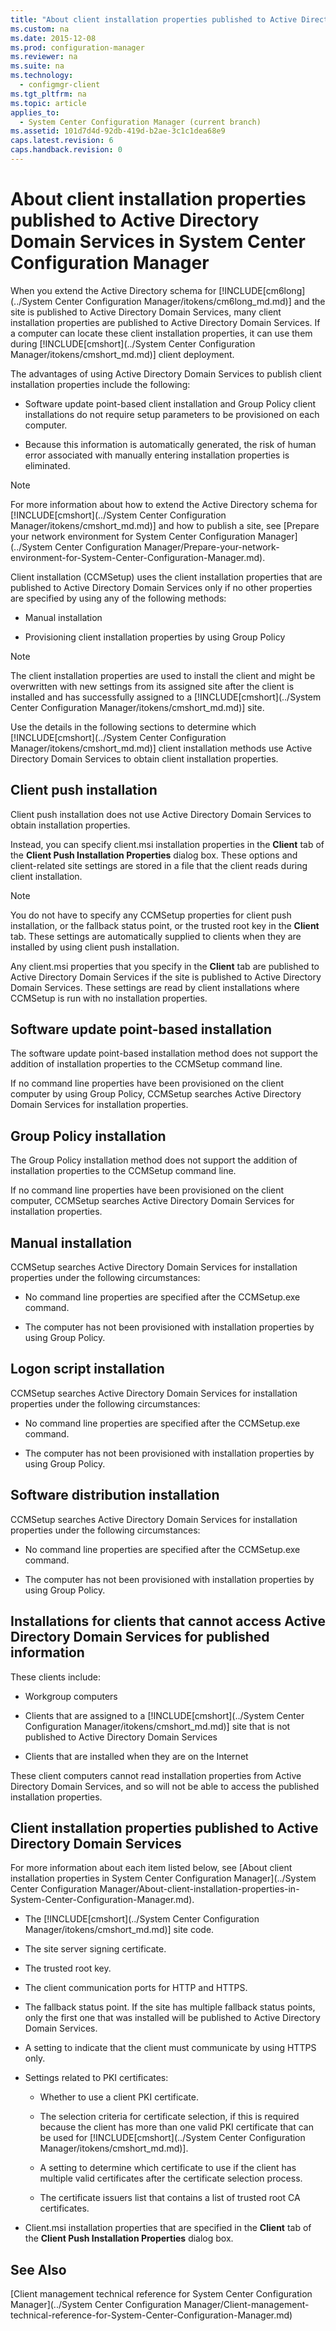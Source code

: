 ```yaml
---
title: "About client installation properties published to Active Directory Domain Services in System Center Configuration Manager"
ms.custom: na
ms.date: 2015-12-08
ms.prod: configuration-manager
ms.reviewer: na
ms.suite: na
ms.technology: 
  - configmgr-client
ms.tgt_pltfrm: na
ms.topic: article
applies_to: 
  - System Center Configuration Manager (current branch)
ms.assetid: 101d7d4d-92db-419d-b2ae-3c1c1dea68e9
caps.latest.revision: 6
caps.handback.revision: 0
---
```

# About client installation properties published to Active Directory Domain Services in System Center Configuration Manager
When you extend the Active Directory schema for [!INCLUDE[cm6long](../System Center Configuration Manager/itokens/cm6long_md.md)] and the site is published to Active Directory Domain Services, many client installation properties are published to Active Directory Domain Services. If a computer can locate these client installation properties, it can use them during [!INCLUDE[cmshort](../System Center Configuration Manager/itokens/cmshort_md.md)] client deployment.  
  
 The advantages of using Active Directory Domain Services to publish client installation properties include the following:  
  
-   Software update point-based client installation and Group Policy client installations do not require setup parameters to be provisioned on each computer.  
  
-   Because this information is automatically generated, the risk of human error associated with manually entering installation properties is eliminated.  
  
> [!NOTE]  
>  For more information about how to extend the Active Directory schema for [!INCLUDE[cmshort](../System Center Configuration Manager/itokens/cmshort_md.md)] and how to publish a site, see [Prepare your network environment for System Center Configuration Manager](../System Center Configuration Manager/Prepare-your-network-environment-for-System-Center-Configuration-Manager.md).  
  
 Client installation (CCMSetup) uses the client installation properties that are published to Active Directory Domain Services only if no other properties are specified by using any of the following methods:  
  
-   Manual installation  
  
-   Provisioning client installation properties by using Group Policy  
  
> [!NOTE]  
>  The client installation properties are used to install the client and might be overwritten with new settings from its assigned site after the client is installed and has successfully assigned to a [!INCLUDE[cmshort](../System Center Configuration Manager/itokens/cmshort_md.md)] site.  
  
 Use the details in the following sections to determine which [!INCLUDE[cmshort](../System Center Configuration Manager/itokens/cmshort_md.md)] client installation methods use Active Directory Domain Services to obtain client installation properties.  
  
## Client push installation  
 Client push installation does not use Active Directory Domain Services to obtain installation properties.  
  
 Instead, you can specify client.msi installation properties in the **Client** tab of the **Client Push Installation Properties** dialog box. These options and client-related site settings are stored in a file that the client reads during client installation.  
  
> [!NOTE]  
>  You do not have to specify any CCMSetup properties for client push installation, or the fallback status point, or the trusted root key in the **Client** tab. These settings are automatically supplied to clients when they are installed by using client push installation.  
  
 Any client.msi properties that you specify in the **Client** tab are published to Active Directory Domain Services if the site is published to Active Directory Domain Services. These settings are read by client installations where CCMSetup is run with no installation properties.  
  
## Software update point-based installation  
 The software update point-based installation method does not support the addition of installation properties to the CCMSetup command line.  
  
 If no command line properties have been provisioned on the client computer by using Group Policy, CCMSetup searches Active Directory Domain Services for installation properties.  
  
## Group Policy installation  
 The Group Policy installation method does not support the addition of installation properties to the CCMSetup command line.  
  
 If no command line properties have been provisioned on the client computer, CCMSetup searches Active Directory Domain Services for installation properties.  
  
## Manual installation  
 CCMSetup searches Active Directory Domain Services for installation properties under the following circumstances:  
  
-   No command line properties are specified after the CCMSetup.exe command.  
  
-   The computer has not been provisioned with installation properties by using Group Policy.  
  
## Logon script installation  
 CCMSetup searches Active Directory Domain Services for installation properties under the following circumstances:  
  
-   No command line properties are specified after the CCMSetup.exe command.  
  
-   The computer has not been provisioned with installation properties by using Group Policy.  
  
## Software distribution installation  
 CCMSetup searches Active Directory Domain Services for installation properties under the following circumstances:  
  
-   No command line properties are specified after the CCMSetup.exe command.  
  
-   The computer has not been provisioned with installation properties by using Group Policy.  
  
## Installations for clients that cannot access Active Directory Domain Services for published information  
 These clients include:  
  
-   Workgroup computers  
  
-   Clients that are assigned to a [!INCLUDE[cmshort](../System Center Configuration Manager/itokens/cmshort_md.md)] site that is not published to Active Directory Domain Services  
  
-   Clients that are installed when they are on the Internet  
  
 These client computers cannot read installation properties from Active Directory Domain Services, and so will not be able to access the published installation properties.  
  
## Client installation properties published to Active Directory Domain Services  
 For more information about each  item listed below, see [About client installation properties in System Center Configuration Manager](../System Center Configuration Manager/About-client-installation-properties-in-System-Center-Configuration-Manager.md).  
  
-   The [!INCLUDE[cmshort](../System Center Configuration Manager/itokens/cmshort_md.md)] site code.  
  
-   The site server signing certificate.  
  
-   The trusted root key.  
  
-   The client communication ports for HTTP and HTTPS.  
  
-   The fallback status point. If the site has multiple fallback status points, only the first one that was installed will be published to Active Directory Domain Services.  
  
-   A setting to indicate that the client must communicate by using HTTPS only.  
  
-   Settings related to PKI certificates:  
  
    -   Whether to use a client PKI certificate.  
  
    -   The selection criteria for certificate selection, if this is required because the client has more than one valid PKI certificate that can be used for [!INCLUDE[cmshort](../System Center Configuration Manager/itokens/cmshort_md.md)].  
  
    -   A setting to determine which certificate to use if the client has multiple valid certificates after the certificate selection process.  
  
    -   The certificate issuers list that contains a list of trusted root CA certificates.  
  
-   Client.msi installation properties that are specified in the **Client** tab of the **Client Push Installation Properties** dialog box.  
  
## See Also  
 [Client management technical reference for System Center Configuration Manager](../System Center Configuration Manager/Client-management-technical-reference-for-System-Center-Configuration-Manager.md)